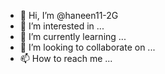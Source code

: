 - 👋 Hi, I’m @haneen11-2G
- 👀 I’m interested in ...
- 🌱 I’m currently learning ...
- 💞️ I’m looking to collaborate on ...
- 📫 How to reach me ...

<!---
haneen11-2G/haneen11-2G is a ✨ special ✨ repository because its `README.md` (this file) appears on your GitHub profile.
You can click the Preview link to take a look at your changes.
--->
